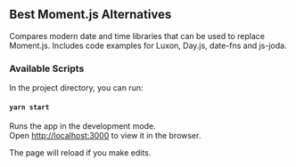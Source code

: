 ## Best Moment.js Alternatives

Compares modern date and time libraries that can be used to replace Moment.js.
Includes code examples for Luxon, Day.js, date-fns and js-joda.

### Available Scripts

In the project directory, you can run:

#### `yarn start`

Runs the app in the development mode.<br />
Open [http://localhost:3000](http://localhost:3000) to view it in the browser.

The page will reload if you make edits.<br />
